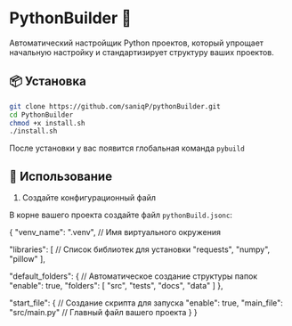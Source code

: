 # PythonBuilder 🐍

Автоматический настройщик Python проектов, который упрощает начальную настройку и стандартизирует структуру ваших проектов.

## 📦 Установка

```bash
git clone https://github.com/saniqP/pythonBuilder.git
cd PythonBuilder
chmod +x install.sh
./install.sh
```

После установки у вас появится глобальная команда `pybuild`

## 🚀 Использование

1. Создайте конфигурационный файл

В корне вашего проекта создайте файл `pythonBuild.jsonc`:

{
  "venv_name": ".venv",           // Имя виртуального окружения
  
  "libraries": [                  // Список библиотек для установки
    "requests",
    "numpy", 
    "pillow"
  ],
  
  "default_folders": {            // Автоматическое создание структуры папок
    "enable": true,
    "folders": [
      "src",
      "tests",
      "docs",
      "data"
    ]
  },
  
  "start_file": {                 // Создание скрипта для запуска
    "enable": true,
    "main_file": "src/main.py"    // Главный файл вашего проекта
  }
}
